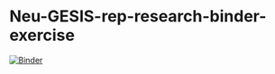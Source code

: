 # Neu-GESIS-rep-research-binder-exercise

[![Binder](https://mybinder.org/badge_logo.svg)](https://mybinder.org/v2/gh/ChristinaGahn/GESIS-rep-research-binder-exercise/HEAD)

